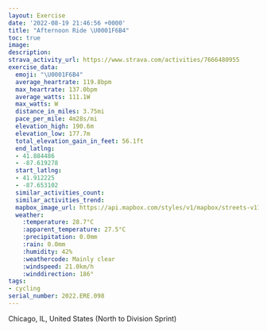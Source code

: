 ```yaml
---
layout: Exercise
date: '2022-08-19 21:46:56 +0000'
title: "Afternoon Ride \U0001F6B4"
toc: true
image:
description:
strava_activity_url: https://www.strava.com/activities/7666480955
exercise_data:
  emoji: "\U0001F6B4"
  average_heartrate: 119.8bpm
  max_heartrate: 137.0bpm
  average_watts: 111.1W
  max_watts: W
  distance_in_miles: 3.75mi
  pace_per_mile: 4m28s/mi
  elevation_high: 190.6m
  elevation_low: 177.7m
  total_elevation_gain_in_feet: 56.1ft
  end_latlng:
  - 41.884486
  - -87.619278
  start_latlng:
  - 41.912225
  - -87.653102
  similar_activities_count:
  similar_activities_trend:
  mapbox_image_url: https://api.mapbox.com/styles/v1/mapbox/streets-v11/static/path-5+787af2-1.0(k~x~F%7Cv~uORBFE%7C%40EBIC%7D%40BeBCOCeA%40QCaCJm%40FQTWdAcBh%40c%40%40G%5Ca%40b%40%7B%40hAgBf%40g%40FWHOEIRSXm%40d%40u%40%60%40e%40T%5D%60%40g%40xA_Ch%40u%40DOT%5BREVm%40j%40m%40%3FIj%40_AP_%40%60%40e%40lDcG%7CAaCP%5B%5Cg%40RSRc%40b%40m%40r%40mAn%40u%40HEPOTg%40RUh%40u%40Rm%40RYz%40aA%3FOLc%40d%40u%40Fq%40AU%40yCCmBWyBAg%40DiACu%40%3FoEDQ%40QGmBB%5DDGNDHCf%40VTCXFJ%3FPFP%40NEfBEPB%5CAv%40B%60%40IX%40x%40ExAS%3FDH%3F%7CBOLBbBOtA%40RBl%40EfBCvDALBL%3Fx%40H%60%40%3FRBnBSnA%40n%40Kn%40BJDj%40GL%40d%40CLC%60DMLFh%40DFEZCHBZD%60BKj%40Dv%40EtBBd%40ELDXC%60%40Dt%40Cr%40%40%60AA%5CDNAVI%60%40A%60%40ERDBHP%3FEFJBBF%60%40PMwA%60Ev%40dA%5BXRZBFYFGFFTEH%40EET%3FVEEB%40M%5CBLHl%40Aj%40WRJDCl%40FNN%40MFBHCNKFKFA%40%5CFADJJBBGDsE%3FFi%40FA%5BP%5DDESQSCVWEEQ%3F_%40e%40o%40eA%5Bu%40AgAKBr%40e%40AIZELQrAYSn%40WDQcC%3F%5D%40Y%3Fq%40H%7B%40A_%40%40y%40HOEw%40Ds%40AGDSGK%3FQQES%40a%40CfAY%40%5DAYKgAQQOg%40t%40e%40C%5BH_%40AQFI%3FGLu%40IOWIEOCMBu%40G%5DBo%40AKCOIII%40AOBu%40RUCKEOMy%40Cu%40FUDC%40QD%40%3FIDC%3FKMaAGOA_%40H%5B%40cAJ_%40L%3Fd%40JP%3FNL%5EA%40EJIF%40DCV%40%40ESg%40HFNXPUNIBGLm%40B%5D%3Fc%40H%7B%40Ek%40IqCIw%40GyBCIECD%40FGJQ%3FTFJ%3FIJKBCD%3F%40K),pin-s-s+e5b22e(-87.65311,41.91222),pin-s-f+89ae00(-87.61927999999997,41.88448)/auto/800x800?access_token=pk.eyJ1Ijoiam9zaGJlY2ttYW4iLCJhIjoiY205eWR2aDd1MWZ6djJrbXc4a3M0bWZleiJ9.XiG9OWkNcZk2QzjJbxLB4A
  weather:
    :temperature: 28.7°C
    :apparent_temperature: 27.5°C
    :precipitation: 0.0mm
    :rain: 0.0mm
    :humidity: 42%
    :weathercode: Mainly clear
    :windspeed: 21.0km/h
    :winddirection: 186°
tags:
- cycling
serial_number: 2022.ERE.098
---
```

Chicago, IL, United States (North to Division Sprint)

